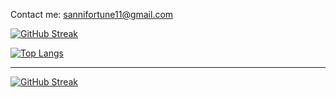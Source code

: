 <p>Contact me: <a href="mailto:sannifortune11@gmail.com">sannifortune11@gmail.com</a></p>

[![GitHub Streak](http://github-readme-streak-stats.herokuapp.com?user=phinatech&type=png&background=45%2CA6EB43%2CA9EBAA&border=EB5454&stroke=EB5454&ring=EB5454&fire=EB5454)](https://git.io/streak-stats)
</div>

[![Top Langs](https://github-readme-stats.vercel.app/api/top-langs/?username=Sanni-Damilola&layout=compact&theme=vision-friendly-dark)](https://github.com/anuraghazra/github-readme-stats)


---
[![GitHub Streak](https://github-readme-streak-stats.herokuapp.com/?user=Sanni-Damilola&theme=dark&layout=compact)](https://git.io/streak-stats)



       


